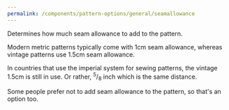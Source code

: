 ```yaml
---
permalink: /components/pattern-options/general/seamallowance
---
```


Determines how much seam allowance to add to the pattern.

Modern metric patterns typically come with 1cm seam allowance, whereas vintage patterns use 1.5cm seam allowance.

In countries that use the imperial system for sewing patterns, the vintage 1.5cm is still in use.
Or rather, <sup>5</sup>/<sub>8</sub> inch which is the same distance.

Some people prefer not to add seam allowance to the pattern, so that's an option too.

